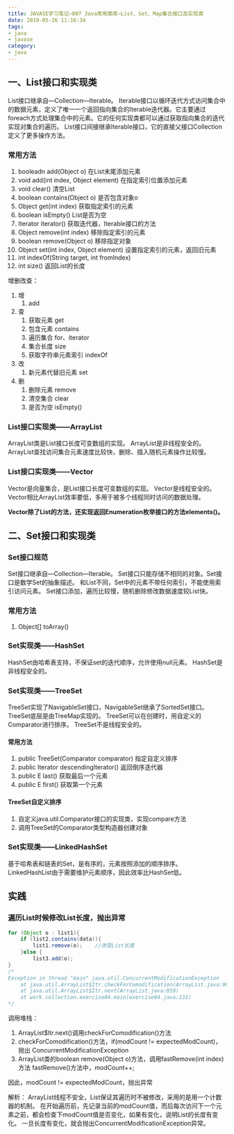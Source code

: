 ```yaml
---
title: JAVASE学习笔记—007 Java常用类库—List、Set、Map集合接口及实现类
date: 2019-05-26 11:16:34
tags:
- java
- javase
category:
- java
---
```


## 一、List接口和实现类

List接口继承自—Collection—Iterable。
Iterable接口以循环迭代方式访问集合中的数据元素，定义了唯一一个返回指向集合的Iterable迭代器。它主要通过foreach方式处理集合中的元素。它的任何实现类都可以通过获取指向集合的迭代实现对集合的遍历。
List接口间接继承Iterable接口，它的直接父接口Collection定义了更多操作方法。

### 常用方法
1. booleadn add(Object o)                   在List末尾添加元素
2. void add(int index, Object element)      在指定索引位置添加元素
2. void clear()                             清空List
3. boolean contains(Object o)               是否包含对象o
4. Object get(int index)                    获取指定索引的元素
5. boolean isEmpty()                        List是否为空
6. Iterator<E> iterator()                   获取迭代器，Iterable接口的方法
7. Object remove(int index)                 移除指定索引的元素
8. boolean remove(Object o)                 移除指定对象
9. Object set(int index, Object element)    设置指定索引的元素，返回旧元素
10. int indexOf(String target, int fromIndex)
11. int size()                              返回List的长度

增删改查：
1. 增
    1. add
2. 查
    1. 获取元素 get
    2. 包含元素 contains
    3. 遍历集合 for、iterator
    4. 集合长度 size
    5. 获取字符串元素索引 indexOf
4. 改
    1. 新元素代替旧元素 set
5. 删
    1. 删除元素 remove
    2. 清空集合 clear
    3. 是否为空 isEmpty()

### List接口实现类——ArrayList

ArrayList类是List接口长度可变数组的实现。
ArrayList是非线程安全的。
ArrayList查找访问集合元素速度比较快，删除、插入随机元素操作比较慢。

### List接口实现类——Vector

Vector是向量集合，是List接口长度可变数组的实现。
Vector是线程安全的。
Vector相比ArrayList效率要低，多用于被多个线程同时访问的数据处理。

**Vector除了List的方法，还实现返回Enumeration枚举接口的方法elements()。**

## 二、Set接口和实现类

### Set接口规范

Set接口继承自—Collection—Iterable。
Set接口只能存储不相同的对象。Set接口是数学Set的抽象描述。
和List不同，Set中的元素不带任何索引，不能使用索引访问元素。
Set接口添加，遍历比较慢，随机删除修改数据速度较List快。

### 常用方法

1. Object[] toArray()

### Set实现类——HashSet

HashSet由哈希表支持，不保证set的迭代顺序，允许使用null元素。
HashSet是非线程安全的。

### Set实现类——TreeSet

TreeSet实现了NavigableSet接口，NavigableSet继承了SortedSet接口。
TreeSet底层是由TreeMap实现的。
TreeSet可以在创建时，用自定义的Comparator进行排序。
TreeSet不是线程安全的。

#### 常用方法

1. public TreeSet(Comparator<E> comparator) 指定自定义排序
2. public Iterator<E> descendingIterator()  返回倒序迭代器    
3. public E last()  获取最后一个元素
4. public E first() 获取第一个元素

#### TreeSet自定义排序

1. 自定义java.util.Comparator接口的实现类，实现compare方法
2. 调用TreeSet的Comparator类型构造器创建对象

### Set实现类——LinkedHashSet

基于哈希表和链表的Set，是有序的，元素按照添加的顺序排序。
LinkedHashList由于需要维护元素顺序，因此效率比HashSet低。 

## 实践

### 遍历List时候修改List长度，抛出异常

``` java
for (Object o : list1){
    if (list2.contains(data)){
        list1.remove(o);    //改变List长度
    }else {
        list3.add(o);
}
/*
Exception in thread "main" java.util.ConcurrentModificationException
	at java.util.ArrayList$Itr.checkForComodification(ArrayList.java:909)
	at java.util.ArrayList$Itr.next(ArrayList.java:859)
	at work.collection.exercise04.main(exercise04.java:131)
*/
```

调用堆栈：
1. ArrayList$Itr.next()调用checkForComodification()方法
2. checkForComodification()方法，if(modCount != expectedModCount)，抛出 ConcurrentModificationException
3. ArrayList类的boolean remove(Object o)方法，调用fastRemove(int index)方法
fastRemove()方法中，modCount++;

因此，modCount != expectedModCount，抛出异常

解析：
ArrayList线程不安全，List保证其遍历时不被修改，采用的是用一个计数器的机制。
在开始遍历前，先记录当前的modCount值，而后每次访问下一个元素之前，都会检查下modCount值是否变化，如果有变化，说明List的长度有变化。
一旦长度有变化，就会抛出ConcurrentModificationException异常。